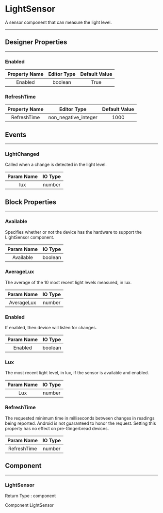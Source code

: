 <!--
  Copyright © 2013-2021 AIIE-ADL, All rights reserved
  Released under the Apache License, Version 2.0
  http://www.apache.org/licenses/LICENSE-2.0
-->

# LightSensor

A sensor component that can measure the light level.

---

## Designer Properties

---

### Enabled

| Property Name | Editor Type | Default Value |
| :-----------: | :---------: | :-----------: |
|    Enabled    |   boolean   |      True     |

### RefreshTime

| Property Name |      Editor Type     | Default Value |
| :-----------: | :------------------: | :-----------: |
|  RefreshTime  | non_negative_integer |      1000     |

## Events

---

### LightChanged

<div block-type = "component_event" component-selector = "LightSensor" event-selector = "LightChanged" id = "lightsensor-lightchanged"></div>

Called when a change is detected in the light level.

| Param Name | IO Type |
| :--------: | :-----: |
|     lux    |  number |

## Block Properties

---

### Available

<div block-type = "component_set_get" component-selector = "LightSensor" property-selector = "Available" property-type = "get" id = "get-lightsensor-available"></div>

Specifies whether or not the device has the hardware to support the LightSensor component.

| Param Name | IO Type |
| :--------: | :-----: |
|  Available | boolean |

### AverageLux

<div block-type = "component_set_get" component-selector = "LightSensor" property-selector = "AverageLux" property-type = "get" id = "get-lightsensor-averagelux"></div>

The average of the 10 most recent light levels measured, in lux.

| Param Name | IO Type |
| :--------: | :-----: |
| AverageLux |  number |

### Enabled

<div block-type = "component_set_get" component-selector = "LightSensor" property-selector = "Enabled" property-type = "get" id = "get-lightsensor-enabled"></div>

<div block-type = "component_set_get" component-selector = "LightSensor" property-selector = "Enabled" property-type = "set" id = "set-lightsensor-enabled"></div>

If enabled, then device will listen for changes.

| Param Name | IO Type |
| :--------: | :-----: |
|   Enabled  | boolean |

### Lux

<div block-type = "component_set_get" component-selector = "LightSensor" property-selector = "Lux" property-type = "get" id = "get-lightsensor-lux"></div>

The most recent light level, in lux, if the sensor is available and enabled.

| Param Name | IO Type |
| :--------: | :-----: |
|     Lux    |  number |

### RefreshTime

<div block-type = "component_set_get" component-selector = "LightSensor" property-selector = "RefreshTime" property-type = "get" id = "get-lightsensor-refreshtime"></div>

<div block-type = "component_set_get" component-selector = "LightSensor" property-selector = "RefreshTime" property-type = "set" id = "set-lightsensor-refreshtime"></div>

The requested minimum time in milliseconds between changes in readings being reported. Android is not guaranteed to honor the request. Setting this property has no effect on pre-Gingerbread devices.

|  Param Name | IO Type |
| :---------: | :-----: |
| RefreshTime |  number |

## Component

---

### LightSensor

<div block-type = "component_component_block" component-selector = "LightSensor" id = "component-lightsensor"></div>

Return Type : component

Component LightSensor

